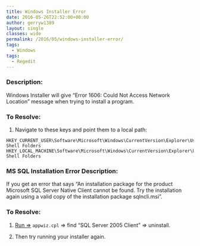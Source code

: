 ```yaml
---
title: Windows Installer Error
date: 2016-05-26T22:52:00+00:00
author: gerryw1389
layout: single
classes: wide
permalink: /2016/05/windows-installer-error/
tags:
  - Windows
tags:
  - Regedit
---
```

<!--more-->

### Description:

Windows Installer will give &#8220;Error 1606: Could Not Access Network Location&#8221; message when trying to install a program.

### To Resolve:

1. Navigate to these keys and point them to a local path:

```escape
HKEY_CURRENT_USER\Software\Microsoft\Windows\CurrentVersion\Explorer\User Shell Folders
HKEY_LOCAL_MACHINE\Software\Microsoft\Windows\CurrentVersion\Explorer\User Shell Folders
```

### MS SQL Installation Error Description:

If you get an error that says &#8220;An installation package for the product Microsoft SQL Server Native Client cannot be found. Try the installation again using a valid copy of the installation package sqlncli.msi&#8221;.

### To Resolve:

1. [Run =>](https://automationadmin.com/2016/05/command-prompt-overview/) `appwiz.cpl` => find &#8220;SQL Server 2005 Client&#8221; => uninstall.

2. Then try running your installer again.